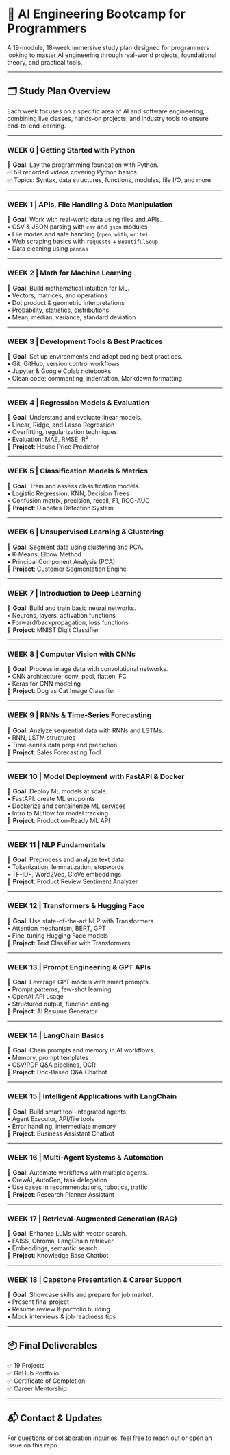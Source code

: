 # 🧠 AI Engineering Bootcamp for Programmers

A 19-module, 18-week immersive study plan designed for programmers looking to master AI engineering through real-world projects, foundational theory, and practical tools.

---

## 🗂️ Study Plan Overview
Each week focuses on a specific area of AI and software engineering, combining live classes, hands-on projects, and industry tools to ensure end-to-end learning.

---

### WEEK 0 | Getting Started with Python
🎯 **Goal**: Lay the programming foundation with Python.  
✅ 59 recorded videos covering Python basics  
✅ Topics: Syntax, data structures, functions, modules, file I/O, and more

---

### WEEK 1 | APIs, File Handling & Data Manipulation
🎯 **Goal**: Work with real-world data using files and APIs.  
• CSV & JSON parsing with `csv` and `json` modules  
• File modes and safe handling (`open`, `with`, `write`)  
• Web scraping basics with `requests` + `BeautifulSoup`  
• Data cleaning using `pandas`

---

### WEEK 2 | Math for Machine Learning
🎯 **Goal**: Build mathematical intuition for ML.  
• Vectors, matrices, and operations  
• Dot product & geometric interpretations  
• Probability, statistics, distributions  
• Mean, median, variance, standard deviation

---

### WEEK 3 | Development Tools & Best Practices
🎯 **Goal**: Set up environments and adopt coding best practices.  
• Git, GitHub, version control workflows  
• Jupyter & Google Colab notebooks  
• Clean code: commenting, indentation, Markdown formatting

---

### WEEK 4 | Regression Models & Evaluation
🎯 **Goal**: Understand and evaluate linear models.  
• Linear, Ridge, and Lasso Regression  
• Overfitting, regularization techniques  
• Evaluation: MAE, RMSE, R²  
📁 **Project**: House Price Predictor

---

### WEEK 5 | Classification Models & Metrics
🎯 **Goal**: Train and assess classification models.  
• Logistic Regression, KNN, Decision Trees  
• Confusion matrix, precision, recall, F1, ROC-AUC  
📁 **Project**: Diabetes Detection System

---

### WEEK 6 | Unsupervised Learning & Clustering
🎯 **Goal**: Segment data using clustering and PCA.  
• K-Means, Elbow Method  
• Principal Component Analysis (PCA)  
📁 **Project**: Customer Segmentation Engine

---

### WEEK 7 | Introduction to Deep Learning
🎯 **Goal**: Build and train basic neural networks.  
• Neurons, layers, activation functions  
• Forward/backpropagation, loss functions  
📁 **Project**: MNIST Digit Classifier

---

### WEEK 8 | Computer Vision with CNNs
🎯 **Goal**: Process image data with convolutional networks.  
• CNN architecture: conv, pool, flatten, FC  
• Keras for CNN modeling  
📁 **Project**: Dog vs Cat Image Classifier

---

### WEEK 9 | RNNs & Time-Series Forecasting
🎯 **Goal**: Analyze sequential data with RNNs and LSTMs.  
• RNN, LSTM structures  
• Time-series data prep and prediction  
📁 **Project**: Sales Forecasting Tool

---

### WEEK 10 | Model Deployment with FastAPI & Docker
🎯 **Goal**: Deploy ML models at scale.  
• FastAPI: create ML endpoints  
• Dockerize and containerize ML services  
• Intro to MLflow for model tracking  
📁 **Project**: Production-Ready ML API

---

### WEEK 11 | NLP Fundamentals
🎯 **Goal**: Preprocess and analyze text data.  
• Tokenization, lemmatization, stopwords  
• TF-IDF, Word2Vec, GloVe embeddings  
📁 **Project**: Product Review Sentiment Analyzer

---

### WEEK 12 | Transformers & Hugging Face
🎯 **Goal**: Use state-of-the-art NLP with Transformers.  
• Attention mechanism, BERT, GPT  
• Fine-tuning Hugging Face models  
📁 **Project**: Text Classifier with Transformers

---

### WEEK 13 | Prompt Engineering & GPT APIs
🎯 **Goal**: Leverage GPT models with smart prompts.  
• Prompt patterns, few-shot learning  
• OpenAI API usage  
• Structured output, function calling  
📁 **Project**: AI Resume Generator

---

### WEEK 14 | LangChain Basics
🎯 **Goal**: Chain prompts and memory in AI workflows.  
• Memory, prompt templates  
• CSV/PDF Q&A pipelines, OCR  
📁 **Project**: Doc-Based Q&A Chatbot

---

### WEEK 15 | Intelligent Applications with LangChain
🎯 **Goal**: Build smart tool-integrated agents.  
• Agent Executor, API/file tools  
• Error handling, intermediate memory  
📁 **Project**: Business Assistant Chatbot

---

### WEEK 16 | Multi-Agent Systems & Automation
🎯 **Goal**: Automate workflows with multiple agents.  
• CrewAI, AutoGen, task delegation  
• Use cases in recommendations, robotics, traffic  
📁 **Project**: Research Planner Assistant

---

### WEEK 17 | Retrieval-Augmented Generation (RAG)
🎯 **Goal**: Enhance LLMs with vector search.  
• FAISS, Chroma, LangChain retriever  
• Embeddings, semantic search  
📁 **Project**: Knowledge Base Chatbot

---

### WEEK 18 | Capstone Presentation & Career Support
🎯 **Goal**: Showcase skills and prepare for job market.  
• Present final project  
• Resume review & portfolio building  
• Mock interviews & job readiness tips

---

## 📦 Final Deliverables
✅ 19 Projects  
✅ GitHub Portfolio  
✅ Certificate of Completion  
✅ Career Mentorship

---

## 📬 Contact & Updates
For questions or collaboration inquiries, feel free to reach out or open an issue on this repo.
